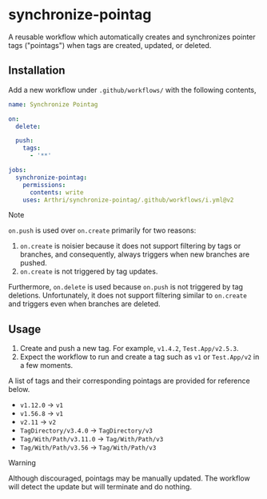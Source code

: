 # synchronize-pointag
A reusable workflow which automatically creates and synchronizes pointer tags ("pointags") when tags are created, updated, or deleted.

## Installation
Add a new workflow under `.github/workflows/` with the following contents,
```yml
name: Synchronize Pointag

on:
  delete:

  push:
    tags:
      - '**'

jobs:
  synchronize-pointag:
    permissions:
      contents: write
    uses: Arthri/synchronize-pointag/.github/workflows/i.yml@v2
```

> [!NOTE]
> `on.push` is used over `on.create` primarily for two reasons:
> 1. `on.create` is noisier because it does not support filtering by tags or branches, and consequently, always triggers when new branches are pushed.
> 1. `on.create` is not triggered by tag updates.
> 
> Furthermore, `on.delete` is used because `on.push` is not triggered by tag deletions. Unfortunately, it does not support filtering similar to `on.create` and triggers even when branches are deleted.

## Usage
1. Create and push a new tag. For example, `v1.4.2`, `Test.App/v2.5.3`.
1. Expect the workflow to run and create a tag such as `v1` or `Test.App/v2` in a few moments.

A list of tags and their corresponding pointags are provided for reference below.
- `v1.12.0` → `v1`
- `v1.56.8` → `v1`
- `v2.11` → `v2`
- `TagDirectory/v3.4.0` → `TagDirectory/v3`
- `Tag/With/Path/v3.11.0` → `Tag/With/Path/v3`
- `Tag/With/Path/v3.56` → `Tag/With/Path/v3`

> [!WARNING]
> Although discouraged, pointags may be manually updated. The workflow will detect the update but will terminate and do nothing.
